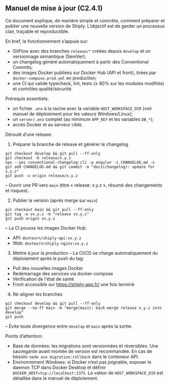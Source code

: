 ## Manuel de mise à jour (C2.4.1)

Ce document explique, de manière simple et concrète, comment préparer et publier une nouvelle version de Shiply. L’objectif est de garder un processus clair, traçable et reproductible.

En bref, le fonctionnement s’appuie sur:
- GitFlow avec des branches `release/*` créées depuis `develop` et un versionnage sémantique (SemVer);
- un changelog généré automatiquement à partir des Conventional Commits;
- des images Docker publiées sur Docker Hub (API et front), tirées par `docker-compose.prod.yml` en production;
- une CI qui valide typecheck, lint, tests (≥ 80% sur les modules modifiés) et contrôles qualité/sécurité.

Prérequis essentiels:
- un fichier `.env` à la racine avec la variable `HOST_WORKSPACE_DIR` (voir manuel de déploiement pour les valeurs Windows/Linux);
- un `server/.env` complet (au minimum `APP_KEY` et les variables `DB_*`);
- accès Docker et au serveur cible.

Déroulé d’une release:
1) Préparer la branche de release et générer le changelog
```
git checkout develop && git pull --ff-only
git checkout -b release/x.y.z
npx --yes conventional-changelog-cli -p angular -i CHANGELOG.md -s
git add CHANGELOG.md && git commit -m "docs(changelog): update for x.y.z"
git push -u origin release/x.y.z
```
– Ouvrir une PR vers `main` (titre « release: x.y.z », résumé des changements et risques).

2) Publier la version (après merge sur `main`)
```
git checkout main && git pull --ff-only
git tag -a vx.y.z -m "release vx.y.z"
git push origin vx.y.z
```
– La CI pousse les images Docker Hub:
  - API: `doxteurn/shiply-api:vx.y.z`
  - Web: `doxteurn/shiply-nginx:vx.y.z`

3) Mettre à jour la production
– La CI/CD se charge automatiquement du déploiement après le push du tag:
  - Pull des nouvelles images Docker
  - Redémarrage des services via docker-compose
  - Vérification de l'état de santé
  - Front accessible sur https://shiply-app.fr/ une fois terminé

4) Ré-aligner les branches
```
git checkout develop && git pull --ff-only
git merge --no-ff main -m "merge(main): back-merge release x.y.z into develop"
git push
```
– Évite toute divergence entre `develop` et `main` après la sortie.

Points d’attention:
- Base de données: les migrations sont versionnées et réversibles. Une sauvegarde avant montée de version est recommandée. En cas de besoin: `node ace migration:rollback` dans le conteneur API.
- Environnement Windows: si Docker n’est pas joignable, exposer le daemon TCP dans Docker Desktop et définir `DOCKER_HOST=tcp://localhost:2375`. La valeur de `HOST_WORKSPACE_DIR` est détaillée dans le manuel de déploiement.
